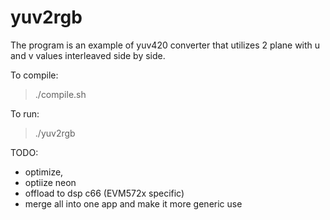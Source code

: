 # yuv2rgb

The program is an example of  yuv420 converter that utilizes 2 plane 
with u and v values interleaved side by side. 

To compile:

> ./compile.sh

To run:

> ./yuv2rgb

TODO:

- optimize,
- optiize neon
- offload to dsp c66 (EVM572x specific)
- merge all into one app and make it more generic use
